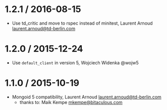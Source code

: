 1.2.1 / 2016-08-15
==========

* Use td_critic and move to rspec instead of minitest, Laurent Arnoud <laurent.arnoud@td-berlin.com>

1.2.0 / 2015-12-24
==================

* Use `default_client` in version 5, Wojciech Widenka @wojw5

1.1.0 / 2015-10-19
==================

* Mongoid 5 compatibility, Laurent Arnoud <laurent.arnoud@td-berlin.com>
  * thanks to: Maik Kempe <mkempe@bitaculous.com>
